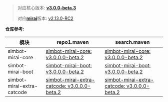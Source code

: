 > 对应核心版本: [**v3.0.0-beta.3**](https://github.com/ForteScarlet/simpler-robot/releases/tag/v3.0.0-beta.3)
>
> 对应[**mirai**](https://github.com/mamoe/mirai)版本: [v2.13.0-RC2](https://github.com/ForteScarlet/simpler-robot/releases/tag/2.13.0-RC2)

**仓库参考:**

| **模块** | **repo1.maven** | **search.maven** |
|---------|-----------------|------------------|
| simbot-mirai-core | [simbot-mirai-core: v3.0.0.0-beta.2](https://repo1.maven.org/maven2/love/forte/simbot/component/simbot-component-mirai-core/3.0.0.0-beta.2) | [simbot-mirai-core: v3.0.0.0-beta.2](https://search.maven.org/artifact/love.forte.simbot.component/simbot-component-mirai-core/3.0.0.0-beta.2/jar)  |
| simbot-mirai-boot | [simbot-mirai-boot: v3.0.0.0-beta.2](https://repo1.maven.org/maven2/love/forte/simbot/component/simbot-component-mirai-boot/3.0.0.0-beta.2) | [simbot-mirai-boot: v3.0.0.0-beta.2](https://search.maven.org/artifact/love.forte.simbot.component/simbot-component-mirai-boot/3.0.0.0-beta.2/jar)  |
| simbot-mirai-extra-catcode | [simbot-mirai-extra-catcode: v3.0.0.0-beta.2](https://repo1.maven.org/maven2/love/forte/simbot/component/simbot-component-mirai-extra-catcode/3.0.0.0-beta.2) | [simbot-mirai-extra-catcode: v3.0.0.0-beta.2](https://search.maven.org/artifact/love.forte.simbot.component/simbot-component-mirai-extra-catcode/3.0.0.0-beta.2/jar)  |


